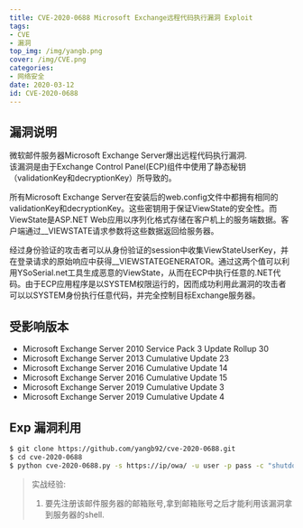 ```yaml
---
title: CVE-2020-0688 Microsoft Exchange远程代码执行漏洞 Exploit
tags: 
- CVE
- 漏洞
top_img: /img/yangb.png
cover: /img/CVE.png
categories:
- 网络安全
date: 2020-03-12
id: CVE-2020-0688
---
```


## 漏洞说明
微软邮件服务器Microsoft Exchange Server爆出远程代码执行漏洞.  
该漏洞是由于Exchange Control Panel(ECP)组件中使用了静态秘钥（validationKey和decryptionKey）所导致的。

所有Microsoft Exchange Server在安装后的web.config文件中都拥有相同的validationKey和decryptionKey。这些密钥用于保证ViewState的安全性。而ViewState是ASP.NET Web应用以序列化格式存储在客户机上的服务端数据。客户端通过__VIEWSTATE请求参数将这些数据返回给服务器。

经过身份验证的攻击者可以从身份验证的session中收集ViewStateUserKey，并在登录请求的原始响应中获得__VIEWSTATEGENERATOR。通过这两个值可以利用YSoSerial.net工具生成恶意的ViewState，从而在ECP中执行任意的.NET代码。由于ECP应用程序是以SYSTEM权限运行的，因而成功利用此漏洞的攻击者可以以SYSTEM身份执行任意代码，并完全控制目标Exchange服务器。

## 受影响版本

* Microsoft Exchange Server 2010 Service Pack 3 Update Rollup 30
* Microsoft Exchange Server 2013 Cumulative Update 23
* Microsoft Exchange Server 2016 Cumulative Update 14
* Microsoft Exchange Server 2016 Cumulative Update 15
* Microsoft Exchange Server 2019 Cumulative Update 3
* Microsoft Exchange Server 2019 Cumulative Update 4


## Exp 漏洞利用
```sh
$ git clone https://github.com/yangb92/cve-2020-0688.git
$ cd cve-2020-0688
$ python cve-2020-0688.py -s https://ip/owa/ -u user -p pass -c "shutdown -s -t 0" # 发送关闭服务器命令
```

> 实战经验: 
>1. 要先注册该邮件服务器的邮箱账号,拿到邮箱账号之后才能利用该漏洞拿到服务器的shell.

